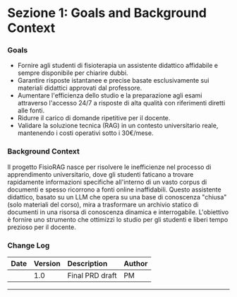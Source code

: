 # Sezione 1: Goals and Background Context

### Goals

*   Fornire agli studenti di fisioterapia un assistente didattico affidabile e sempre disponibile per chiarire dubbi.
*   Garantire risposte istantanee e precise basate esclusivamente sui materiali didattici approvati dal professore.
*   Aumentare l'efficienza dello studio e la preparazione agli esami attraverso l'accesso 24/7 a risposte di alta qualità con riferimenti diretti alle fonti.
*   Ridurre il carico di domande ripetitive per il docente.
*   Validare la soluzione tecnica (RAG) in un contesto universitario reale, mantenendo i costi operativi sotto i 30€/mese.

### Background Context

Il progetto FisioRAG nasce per risolvere le inefficienze nel processo di apprendimento universitario, dove gli studenti faticano a trovare rapidamente informazioni specifiche all'interno di un vasto corpus di documenti e spesso ricorrono a fonti online inaffidabili. Questo assistente didattico, basato su un LLM che opera su una base di conoscenza "chiusa" (solo materiali del corso), mira a trasformare un archivio statico di documenti in una risorsa di conoscenza dinamica e interrogabile. L'obiettivo è fornire uno strumento che ottimizzi lo studio per gli studenti e liberi tempo prezioso per il docente.

### Change Log

| Date | Version | Description | Author |
| :--- | :--- | :--- | :--- |
|      | 1.0     | Final PRD draft | PM     |

---
